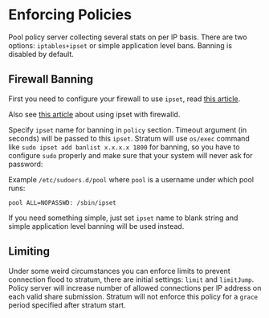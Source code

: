 # Enforcing Policies

Pool policy server collecting several stats on per IP basis. There are two options: `iptables+ipset` or simple application level bans. Banning is disabled by default.

## Firewall Banning

First you need to configure your firewall to use `ipset`, read [this article](https://wiki.archlinux.org/index.php/Ipset).

Also see [this article](https://serverfault.com/questions/674106/drop-ip-blacklist-with-firewalld-centos-7#674119) about using ipset with firewalld.

Specify `ipset` name for banning in `policy` section. Timeout argument (in seconds) will be passed to this `ipset`. Stratum will use `os/exec` command like `sudo ipset add banlist x.x.x.x 1800` for banning, so you have to configure `sudo` properly and make sure that your system will never ask for password:

Example `/etc/sudoers.d/pool` where `pool` is a username under which pool runs:

    pool ALL=NOPASSWD: /sbin/ipset

If you need something simple, just set `ipset` name to blank string and simple application level banning will be used instead.

## Limiting

Under some weird circumstances you can enforce limits to prevent connection flood to stratum, there are initial settings: `limit` and `limitJump`. Policy server will increase number of allowed connections per IP address on each valid share submission. Stratum will not enforce this policy for a `grace` period specified after stratum start.
